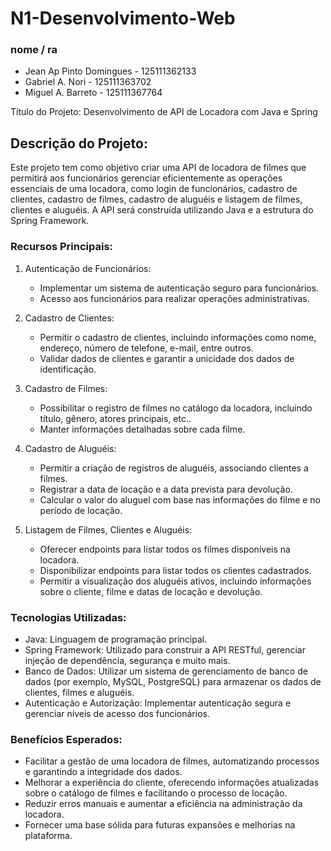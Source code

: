 # N1-Desenvolvimento-Web
### nome / ra

- Jean Ap Pinto Domingues - 125111362133
- Gabriel A. Nori - 125111363702
- Miguel A. Barreto - 125111367764

Título do Projeto: Desenvolvimento de API de Locadora com Java e Spring

## Descrição do Projeto:
Este projeto tem como objetivo criar uma API de locadora de filmes que permitirá aos funcionários gerenciar eficientemente as operações essenciais de uma locadora, como login de funcionários, cadastro de clientes, cadastro de filmes, cadastro de aluguéis e listagem de filmes, clientes e aluguéis. A API será construída utilizando Java e a estrutura do Spring Framework.

### Recursos Principais:
1. Autenticação de Funcionários:
   - Implementar um sistema de autenticação seguro para funcionários.
   - Acesso aos funcionários para realizar operações administrativas.

2. Cadastro de Clientes:
   - Permitir o cadastro de clientes, incluindo informações como nome, endereço, número de telefone, e-mail, entre outros.
   - Validar dados de clientes e garantir a unicidade dos dados de identificação.

3. Cadastro de Filmes:
   - Possibilitar o registro de filmes no catálogo da locadora, incluindo título, gênero, atores principais, etc..
   - Manter informações detalhadas sobre cada filme.

4. Cadastro de Aluguéis:
   - Permitir a criação de registros de aluguéis, associando clientes a filmes.
   - Registrar a data de locação e a data prevista para devolução.
   - Calcular o valor do aluguel com base nas informações do filme e no período de locação.

5. Listagem de Filmes, Clientes e Aluguéis:
   - Oferecer endpoints para listar todos os filmes disponíveis na locadora.
   - Disponibilizar endpoints para listar todos os clientes cadastrados.
   - Permitir a visualização dos aluguéis ativos, incluindo informações sobre o cliente, filme e datas de locação e devolução.

### Tecnologias Utilizadas:
- Java: Linguagem de programação principal.
- Spring Framework: Utilizado para construir a API RESTful, gerenciar injeção de dependência, segurança e muito mais.
- Banco de Dados: Utilizar um sistema de gerenciamento de banco de dados (por exemplo, MySQL, PostgreSQL) para armazenar os dados de clientes, filmes e aluguéis.
- Autenticação e Autorização: Implementar autenticação segura e gerenciar níveis de acesso dos funcionários.

### Benefícios Esperados:
- Facilitar a gestão de uma locadora de filmes, automatizando processos e garantindo a integridade dos dados.
- Melhorar a experiência do cliente, oferecendo informações atualizadas sobre o catálogo de filmes e facilitando o processo de locação.
- Reduzir erros manuais e aumentar a eficiência na administração da locadora.
- Fornecer uma base sólida para futuras expansões e melhorias na plataforma.

